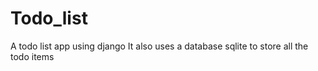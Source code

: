 # Todo_list
A todo list app using django
It also uses a database sqlite to store all the todo items
